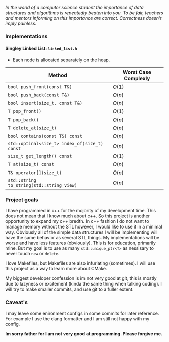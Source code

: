 *In the world of a computer science student the importance of data structures 
and algorithms is repeatedly beaten into you. To be fair, teachers and mentors 
informing on this importance are correct. Correctness doesn't imply painless.*

### Implementations
#### **Singley Linked List**: `linked_list.h`
- Each node is allocated separately on the heap.

| Method    | Worst Case Complexly  |
| -------- | ------- |
| `bool push_front(const T&)`                    | $O(1)$ |
| `bool push_back(const T&)`                     | $O(n)$ |
| `bool insert(size_t, const T&)`                | $O(n)$ |
| `T pop_front()`                                | $O(1)$ |
| `T pop_back()`                                 | $O(n)$ |
| `T delete_at(size_t)`                          | $O(n)$ |
| `bool contains(const T&) const`                | $O(n)$ |
| `std::optinal<size_t> index_of(size_t) const`  | $O(n)$ |
| `size_t get_length() const`                    | $O(1)$ |
| `T at(size_t) const`                           | $O(n)$ |
| `T& operator[](size_t)`                        | $O(n)$ |
| `std::string to_string(std::string_view)`      | $O(n)$ |


### Project goals
I have programmed in c++ for the mojority of my development time. This does 
not mean that I know much about c++. So this project is another opportunity to 
expand my c++ bredth. In c++ fashion I do not want to manage memory without the STL 
however, I would like to use it in a minimal way. Obviously all of the simple 
data structures I will be implementing will have the same behavior as several 
STL things. My implementations will be worse and have less features (obviously). 
This is for education, primarily mine. But my goal is to use as many 
`std::unique_ptr<T>` as nessisary to never touch `new` or `delete`.


I love Makefiles, but Makefiles are also infuriating (sometimes). I will use 
this project as a way to learn more about CMake.


My biggest developer confession is im not very good at git, this is mostly due 
to lazyness or excitement (kinda the same thing when talking coding). I will 
try to make smaller commits, and use git to a fuller extent.

### Caveat's
I may leave some enironment configs in some commits for later reference. For
example I use the clang formatter and I am still not happy with my config.


**Im sorry father for I am not very good at programming. Please forgive me.**
